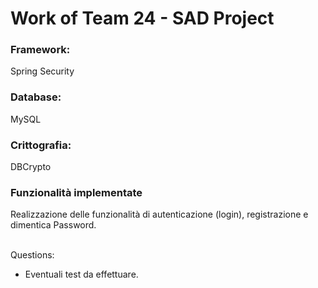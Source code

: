 <h1> Work of Team 24 - SAD Project </h1>

<h3>Framework:</h3> Spring Security 
<h3>Database:</h3> MySQL 
<h3>Crittografia:</h3> DBCrypto 

<h3> Funzionalità implementate </h3> Realizzazione delle funzionalità di autenticazione (login), registrazione e dimentica Password.
<br>
<br>
<p> Questions: </p>
<ul>
  <li> Eventuali test da effettuare.</li>
</ul>
